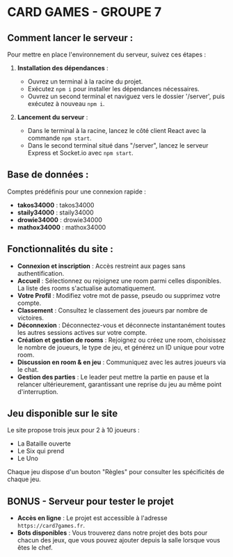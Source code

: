 # CARD GAMES - GROUPE 7

## Comment lancer le serveur :

Pour mettre en place l'environnement du serveur, suivez ces étapes :

1. **Installation des dépendances** :
   - Ouvrez un terminal à la racine du projet.
   - Exécutez `npm i` pour installer les dépendances nécessaires.
   - Ouvrez un second terminal et naviguez vers le dossier '/server', puis exécutez à nouveau `npm i`.

2. **Lancement du serveur** :
   - Dans le terminal à la racine, lancez le côté client React avec la commande `npm start`.
   - Dans le second terminal situé dans "/server", lancez le serveur Express et Socket.io avec `npm start`.

## Base de données :

Comptes prédéfinis pour une connexion rapide :

- **takos34000** : takos34000
- **staily34000** : staily34000
- **drowie34000** : drowie34000
- **mathox34000** : mathox34000

## Fonctionnalités du site :

- **Connexion et inscription** : Accès restreint aux pages sans authentification.
- **Accueil** : Sélectionnez ou rejoignez une room parmi celles disponibles. La liste des rooms s'actualise automatiquement.
- **Votre Profil** : Modifiez votre mot de passe, pseudo ou supprimez votre compte.
- **Classement** : Consultez le classement des joueurs par nombre de victoires.
- **Déconnexion** : Déconnectez-vous et déconnecte instantanément toutes les autres sessions actives sur votre compte.
- **Création et gestion de rooms** : Rejoignez ou créez une room, choisissez le nombre de joueurs, le type de jeu, et générez un ID unique pour votre room.
- **Discussion en room & en jeu** : Communiquez avec les autres joueurs via le chat.
- **Gestion des parties** : Le leader peut mettre la partie en pause et la relancer ultérieurement, garantissant une reprise du jeu au même point d'interruption.

## Jeu disponible sur le site

Le site propose trois jeux pour 2 à 10 joueurs :

- La Bataille ouverte
- Le Six qui prend
- Le Uno

Chaque jeu dispose d'un bouton "Règles" pour consulter les spécificités de chaque jeu.

## BONUS - Serveur pour tester le projet

- **Accès en ligne** : Le projet est accessible à l'adresse `https://card7games.fr`.
- **Bots disponibles** : Vous trouverez dans notre projet des bots pour chacun des jeux, que vous pouvez ajouter depuis la salle lorsque vous êtes le chef.
